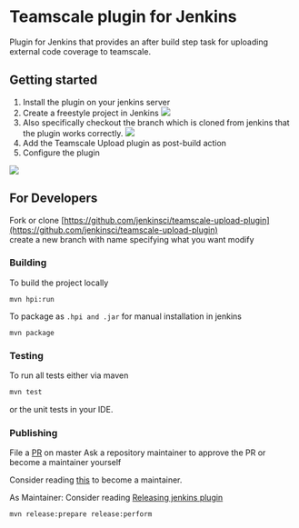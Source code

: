 # Teamscale plugin for Jenkins

Plugin for Jenkins that provides an after build step task for 
uploading external code coverage to teamscale. 





## Getting started
1. Install the plugin on your jenkins server
2. Create a freestyle project in Jenkins
![](https://github.com/jenkinsci/teamscale-upload-plugin/blob/master/doc/create_freestyle_project.gif)
3. Also specifically checkout the branch which is cloned from jenkins that the plugin works correctly.
![](https://github.com/jenkinsci/teamscale-upload-plugin/blob/master/doc/checkout_local_branch.gif)
4. Add the Teamscale Upload plugin as post-build action
5. Configure the plugin

![](https://github.com/jenkinsci/teamscale-upload-plugin/blob/master/doc/teamscale_upload_plugin_configuration.png)


## For Developers

Fork or clone [https://github.com/jenkinsci/teamscale-upload-plugin](https://github.com/jenkinsci/teamscale-upload-plugin)  
create a new branch with name specifying what you want modify

### Building


To build the project locally
 ```
 mvn hpi:run
```

To package as ```.hpi and .jar``` for manual installation in jenkins
  ```
  mvn package
```


### Testing

To run all tests either via maven 

```bash
mvn test
```

or the unit tests in your IDE.

### Publishing

File a [PR](https://help.github.com/en/github/collaborating-with-issues-and-pull-requests/creating-a-pull-request) on master
Ask a repository maintainer to approve the PR or become a maintainer yourself 

Consider reading [this](https://jenkins.io/doc/developer/plugin-governance/managing-permissions/) to become a maintainer.

As Maintainer:
Consider reading [Releasing  jenkins plugin](https://jenkins.io/doc/developer/publishing/releasing/)
```bash
mvn release:prepare release:perform
```

